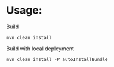 # Usage:

Build
```
mvn clean install
```

Build with local deployment
```
mvn clean install -P autoInstallBundle
```

